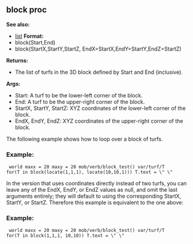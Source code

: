 ## block proc
**See also:**
+   [list](/ref/list.md) <!-- -->
**Format:**
+   block(Start,End)
+   block(StartX,StartY,StartZ, EndX=StartX,EndY=StartY,EndZ=StartZ)
<!-- -->
**Returns:**
+   The list of turfs in the 3D block defined by Start and End
    (inclusive).
<!-- -->
**Args:**
+   Start: A turf to be the lower-left corner of the block.
+   End: A turf to be the upper-right corner of the block.
+   StartX, StartY, StartZ: XYZ coordinates of the lower-left corner of
    the block.
+   EndX, EndY, EndZ: XYZ coordinates of the upper-right corner of the
    block.


The following example shows how to loop over a block of turfs.
### Example:

```
 world maxx = 20 maxy = 20 mob/verb/block_test() var/turf/T
for(T in block(locate(1,1,1), locate(10,10,1))) T.text = \" \"

```
 

In the version that uses coordinates directly
instead of two turfs, you can leave any of the EndX, EndY, or EndZ
values as null, and omit the last arguments entirely; they will default
to using the corresponding StartX, StartY, or StartZ. Therefore this
example is equivalent to the one above:
### Example:

```
 world maxx = 20 maxy = 20 mob/verb/block_test() var/turf/T
for(T in block(1,1,1, 10,10)) T.text = \" \" 
```
